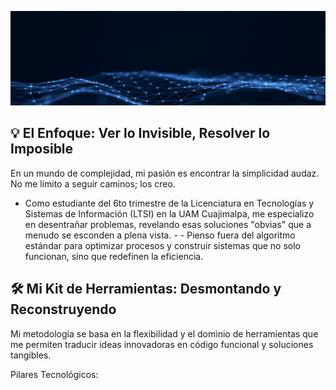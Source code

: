 ![Heder](images/heder.gif)

## 💡 El Enfoque: Ver lo Invisible, Resolver lo Imposible

En un mundo de complejidad, mi pasión es encontrar la simplicidad audaz. No me limito a seguir caminos; los creo. 

- Como estudiante del 6to trimestre de la Licenciatura en Tecnologías y Sistemas de Información (LTSI) en la UAM Cuajimalpa, me especializo en desentrañar problemas, revelando esas soluciones "obvias" que a menudo se esconden a plena vista. - - Pienso fuera del algoritmo estándar para optimizar procesos y construir sistemas que no solo funcionan, sino que redefinen la eficiencia.

## 🛠️ Mi Kit de Herramientas: Desmontando y Reconstruyendo

Mi metodología se basa en la flexibilidad y el dominio de herramientas que me permiten traducir ideas innovadoras en código funcional y soluciones tangibles.

Pilares Tecnológicos:

